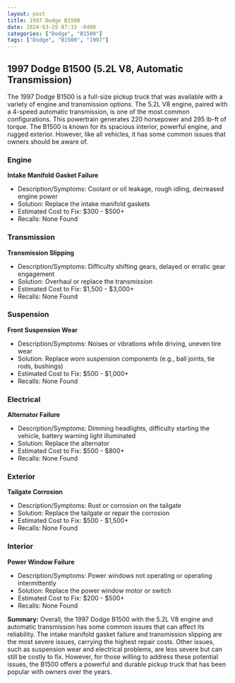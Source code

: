 ```yaml
---
layout: post
title: 1997 Dodge B1500
date: 2024-03-29 07:33 -0400
categories: ["Dodge", "B1500"]
tags: ["Dodge", "B1500", "1997"]
---
```

## 1997 Dodge B1500 (5.2L V8, Automatic Transmission)

The 1997 Dodge B1500 is a full-size pickup truck that was available with a variety of engine and transmission options. The 5.2L V8 engine, paired with a 4-speed automatic transmission, is one of the most common configurations. This powertrain generates 220 horsepower and 295 lb-ft of torque. The B1500 is known for its spacious interior, powerful engine, and rugged exterior. However, like all vehicles, it has some common issues that owners should be aware of.

### Engine

**Intake Manifold Gasket Failure**
* Description/Symptoms: Coolant or oil leakage, rough idling, decreased engine power
* Solution: Replace the intake manifold gaskets
* Estimated Cost to Fix: $300 - $500+
* Recalls: None Found

### Transmission

**Transmission Slipping**
* Description/Symptoms: Difficulty shifting gears, delayed or erratic gear engagement
* Solution: Overhaul or replace the transmission
* Estimated Cost to Fix: $1,500 - $3,000+
* Recalls: None Found

### Suspension

**Front Suspension Wear**
* Description/Symptoms: Noises or vibrations while driving, uneven tire wear
* Solution: Replace worn suspension components (e.g., ball joints, tie rods, bushings)
* Estimated Cost to Fix: $500 - $1,000+
* Recalls: None Found

### Electrical

**Alternator Failure**
* Description/Symptoms: Dimming headlights, difficulty starting the vehicle, battery warning light illuminated
* Solution: Replace the alternator
* Estimated Cost to Fix: $500 - $800+
* Recalls: None Found

### Exterior

**Tailgate Corrosion**
* Description/Symptoms: Rust or corrosion on the tailgate
* Solution: Replace the tailgate or repair the corrosion
* Estimated Cost to Fix: $500 - $1,500+
* Recalls: None Found

### Interior

**Power Window Failure**
* Description/Symptoms: Power windows not operating or operating intermittently
* Solution: Replace the power window motor or switch
* Estimated Cost to Fix: $200 - $500+
* Recalls: None Found

**Summary:**
Overall, the 1997 Dodge B1500 with the 5.2L V8 engine and automatic transmission has some common issues that can affect its reliability. The intake manifold gasket failure and transmission slipping are the most severe issues, carrying the highest repair costs. Other issues, such as suspension wear and electrical problems, are less severe but can still be costly to fix. However, for those willing to address these potential issues, the B1500 offers a powerful and durable pickup truck that has been popular with owners over the years.
